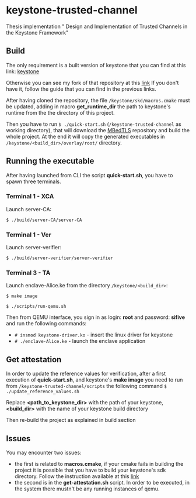 # keystone-trusted-channel
Thesis implementation "	Design and Implementation of Trusted Channels in the Keystone Framework"

## Build
The only requirement is a built version of keystone that you can find at this link: [keystone](https://github.com/keystone-enclave/keystone)

Otherwise you can see my fork of that repository at this [link](https://github.com/gBruno99/keystone/tree/dev_test_DICE)
If you don't have it, follow the guide that you can find in the previous links.

After having cloned the repository, the file `/keystone/skd/macros.cmake` must be updated, adding in macro **get_runtime_dir** the path to keystone's runtime from the the directory of this project.

Then you have to run `$ ./quick-start.sh` (`/keystone-trusted-channel` as working directory), that will download the [MBedTLS](https://github.com/Mbed-TLS/mbedtls) repository and build the whole project. At the end it will copy the generated executables in `/keystone/<build_dir>/overlay/root/` directory.

## Running the executable
After having launched from CLI the script **quick-start.sh**, you have to spawn three terminals.
### Terminal 1 - XCA
Launch server-CA:

`$ ./build/server-CA/server-CA`

### Terminal 1 - Ver
Launch server-verifier:

`$ ./build/server-verifier/server-verifier`

### Terminal 3 - TA
Launch enclave-Alice.ke from the directory `/keystone/<build_dir>`:

`$ make image`

`$ ./scripts/run-qemu.sh`

Then from QEMU interface, you sign in as login: **root** and password: **sifive** and run the following commands:
- `# insmod keystone-driver.ko` - insert the linux driver for keystone
- `# ./enclave-Alice.ke` - launch the enclave application           

## Get attestation
In order to update the reference values for verification, after a first execution of **quick-start.sh**, and keystone's **make image** you need to run from `/keystone-trusted-channel/scripts` the following command `$ ./update_reference_values.sh`

Replace **<path_to_keystone_dir>** with the path of your keystone,  **<build_dir>** with the name of your keystone build directory

Then re-build the project as explained in build section

## Issues
You may encounter two issues:
- the first is related to **macros.cmake**, if your cmake fails in building the project it is possible that you have to build your keystone's sdk directory. Follow the instruction available at this [link](https://github.com/keystone-enclave/keystone-sdk/blob/master/sdk/README.md)
- the second is in the **get-attestation.sh** script. In order to be executed, in the system there mustn't be any running instances of qemu.




